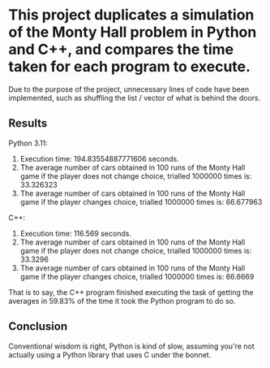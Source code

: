 # This project duplicates a simulation of the Monty Hall problem in Python and C++, and compares the time taken for each program to execute.

Due to the purpose of the project, unnecessary lines of code have been implemented, such as shuffling the list / vector of what is behind the doors.

## Results

Python 3.11:
1. Execution time: 194.83554887771606 seconds.
2. The average number of cars obtained in 100 runs of the Monty Hall game if the player does not change choice, trialled 1000000 times is: 33.326323
3. The average number of cars obtained in 100 runs of the Monty Hall game if the player changes choice, trialled 1000000 times is: 66.677963

C++:
1. Execution time: 116.569 seconds.
2. The average number of cars obtained in 100 runs of the Monty Hall game if the player does not change choice, trialled 1000000 times is: 33.3296
3. The average number of cars obtained in 100 runs of the Monty Hall game if the player changes choice, trialled 1000000 times is: 66.6669

That is to say, the C++ program finished executing the task of getting the averages in 59.83% of the time it took the Python program to do so.

## Conclusion

Conventional wisdom is right, Python is kind of slow, assuming you're not actually using a Python library that uses C under the bonnet.

